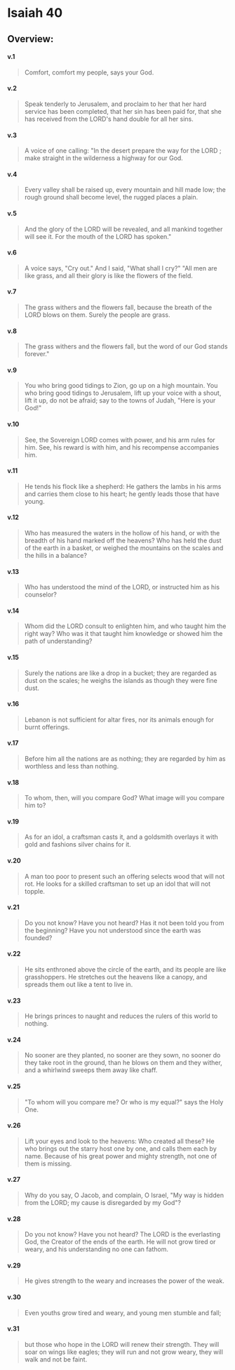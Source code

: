 # Isaiah 40

## Overview:


#### v.1
>Comfort, comfort my people, says your God.

#### v.2
>Speak tenderly to Jerusalem, and proclaim to her that her hard service has been completed, that her sin has been paid for, that she has received from the LORD's hand double for all her sins.

#### v.3
>A voice of one calling: "In the desert prepare the way for the LORD ; make straight in the wilderness a highway for our God.

#### v.4
>Every valley shall be raised up, every mountain and hill made low; the rough ground shall become level, the rugged places a plain.

#### v.5
>And the glory of the LORD will be revealed, and all mankind together will see it. For the mouth of the LORD has spoken."

#### v.6
>A voice says, "Cry out." And I said, "What shall I cry?" "All men are like grass, and all their glory is like the flowers of the field.

#### v.7
>The grass withers and the flowers fall, because the breath of the LORD blows on them. Surely the people are grass.

#### v.8
>The grass withers and the flowers fall, but the word of our God stands forever."

#### v.9
>You who bring good tidings to Zion, go up on a high mountain. You who bring good tidings to Jerusalem, lift up your voice with a shout, lift it up, do not be afraid; say to the towns of Judah, "Here is your God!"

#### v.10
>See, the Sovereign LORD comes with power, and his arm rules for him. See, his reward is with him, and his recompense accompanies him.

#### v.11
>He tends his flock like a shepherd: He gathers the lambs in his arms and carries them close to his heart; he gently leads those that have young.

#### v.12
>Who has measured the waters in the hollow of his hand, or with the breadth of his hand marked off the heavens? Who has held the dust of the earth in a basket, or weighed the mountains on the scales and the hills in a balance?

#### v.13
>Who has understood the mind of the LORD, or instructed him as his counselor?

#### v.14
>Whom did the LORD consult to enlighten him, and who taught him the right way? Who was it that taught him knowledge or showed him the path of understanding?

#### v.15
>Surely the nations are like a drop in a bucket; they are regarded as dust on the scales; he weighs the islands as though they were fine dust.

#### v.16
>Lebanon is not sufficient for altar fires, nor its animals enough for burnt offerings.

#### v.17
>Before him all the nations are as nothing; they are regarded by him as worthless and less than nothing.

#### v.18
>To whom, then, will you compare God? What image will you compare him to?

#### v.19
>As for an idol, a craftsman casts it, and a goldsmith overlays it with gold and fashions silver chains for it.

#### v.20
>A man too poor to present such an offering selects wood that will not rot. He looks for a skilled craftsman to set up an idol that will not topple.

#### v.21
>Do you not know? Have you not heard? Has it not been told you from the beginning? Have you not understood since the earth was founded?

#### v.22
>He sits enthroned above the circle of the earth, and its people are like grasshoppers. He stretches out the heavens like a canopy, and spreads them out like a tent to live in.

#### v.23
>He brings princes to naught and reduces the rulers of this world to nothing.

#### v.24
>No sooner are they planted, no sooner are they sown, no sooner do they take root in the ground, than he blows on them and they wither, and a whirlwind sweeps them away like chaff.

#### v.25
>"To whom will you compare me? Or who is my equal?" says the Holy One.

#### v.26
>Lift your eyes and look to the heavens: Who created all these? He who brings out the starry host one by one, and calls them each by name. Because of his great power and mighty strength, not one of them is missing.

#### v.27
>Why do you say, O Jacob, and complain, O Israel, "My way is hidden from the LORD; my cause is disregarded by my God"?

#### v.28
>Do you not know? Have you not heard? The LORD is the everlasting God, the Creator of the ends of the earth. He will not grow tired or weary, and his understanding no one can fathom.

#### v.29
>He gives strength to the weary and increases the power of the weak.

#### v.30
>Even youths grow tired and weary, and young men stumble and fall;

#### v.31
>but those who hope in the LORD will renew their strength. They will soar on wings like eagles; they will run and not grow weary, they will walk and not be faint.




